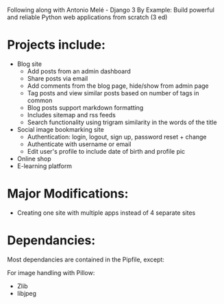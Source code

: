 Following along with Antonio Melé - Django 3 By Example: Build powerful and reliable Python web applications from scratch (3 ed)

# Projects include: 
  - Blog site
     - Add posts from an admin dashboard
     - Share posts via email
     - Add comments from the blog page, hide/show from admin page
     - Tag posts and view similar posts based on number of tags in common
     - Blog posts support markdown formatting
     - Includes sitemap and rss feeds
     - Search functionality using trigram similarity in the words of the title
  - Social image bookmarking site
     - Authentication: login, logout, sign up, password reset + change
     - Authenticate with username or email
     - Edit user's profile to include date of birth and profile pic
  - Online shop
  - E-learning platform

# Major Modifications:
 - Creating one site with multiple apps instead of 4 separate sites

# Dependancies:
Most dependancies are contained in the Pipfile, except:

For image handling with Pillow:
 - Zlib
 - libjpeg